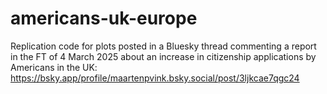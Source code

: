 # americans-uk-europe
Replication code for plots posted in a Bluesky thread commenting a report in the FT of 4 March 2025 about an increase in citizenship applications by Americans in the UK: https://bsky.app/profile/maartenpvink.bsky.social/post/3ljkcae7qgc24 
